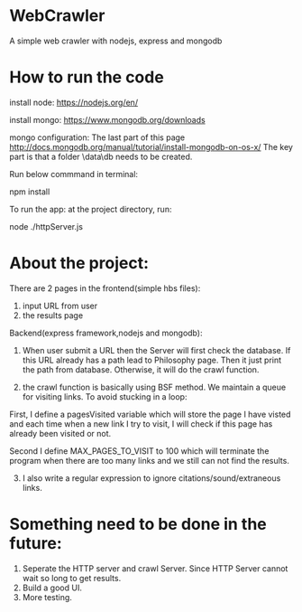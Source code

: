 # WebCrawler
A simple web crawler with nodejs, express and mongodb

# How to run the code
install node:
https://nodejs.org/en/

install mongo:
https://www.mongodb.org/downloads

mongo configuration:
The last part of this page
http://docs.mongodb.org/manual/tutorial/install-mongodb-on-os-x/
The key part is that a folder \data\db needs to be created.

Run below commmand in terminal:

npm install 


To run the app:
at the project directory, run:

node ./httpServer.js

# About the project:
There are 2 pages in the frontend(simple hbs files):
1) input URL from user
2) the results page

Backend(express framework,nodejs and mongodb):

1) When user submit a URL then the Server will first check the database. If this URL already has a path lead to Philosophy page. Then it just print the path from database. Otherwise, it will do the crawl function.


2) the crawl function is basically using BSF method. We maintain a queue for visiting links. To avoid stucking in a loop:

First, I define a pagesVisited variable which will store the page I have visted and each time when a new link I try to visit, I will check if this page has already been visited or not.

Second I define MAX_PAGES_TO_VISIT to 100 which will terminate the program when there are too many links and we still can not find the results.

3) I also write a regular expression to ignore citations/sound/extraneous links.

# Something need to be done in the future:
1) Seperate the HTTP server and crawl Server. Since HTTP Server cannot wait so long to get results.
2) Build a good UI.
3) More testing.
